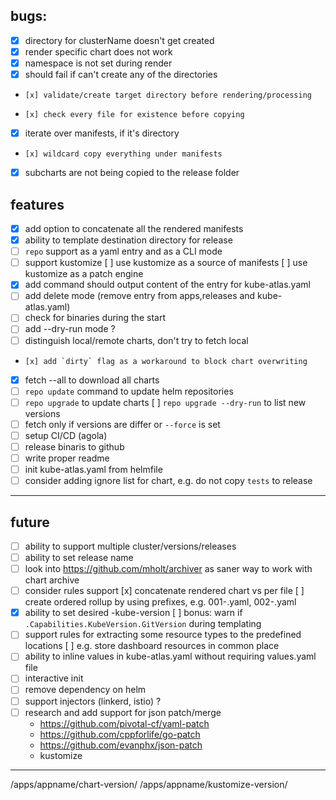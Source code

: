 ## bugs:
* [x] directory for clusterName doesn't get created
* [x] render specific chart does not work
* [x] namespace is not set during render
* [x] should fail if can't create any of the directories
*     [x] validate/create target directory before rendering/processing
*     [x] check every file for existence before copying 
* [x] iterate over manifests, if it's directory
*     [x] wildcard copy everything under manifests
* [x] subcharts are not being copied to the release folder
## features
* [X] add option to concatenate all the rendered manifests
* [x] ability to template destination directory for release
* [ ] `repo` support as a yaml entry and as a CLI mode
* [ ] support kustomize
    [ ] use kustomize as a source of manifests
    [ ] use kustomize as a patch engine
* [x] add command should output content of the entry for kube-atlas.yaml
* [ ] add delete mode (remove entry from apps,releases and kube-atlas.yaml)
* [ ] check for binaries during the start  
* [ ] add --dry-run mode ?
* [ ] distinguish local/remote charts, don't try to fetch local
*     [x] add `dirty` flag as a workaround to block chart overwriting 
* [x] fetch --all to download all charts
* [ ] `repo update` command to update helm repositories
* [ ] `repo upgrade` to update charts
      [ ] `repo upgrade --dry-run` to list new versions
* [ ] fetch only if versions are differ or `--force` is set
* [ ] setup CI/CD (agola)
* [ ] release binaris to github
* [ ] write proper readme
* [ ] init kube-atlas.yaml from helmfile
* [ ] consider adding ignore list for chart, e.g. do not copy `tests` to release

-------
## future
* [ ] ability to support multiple cluster/versions/releases
* [ ] ability to set release name
* [ ] look into https://github.com/mholt/archiver as saner way to work with chart archive
* [ ] consider rules support
    [x] concatenate rendered chart vs per file
    [ ] create ordered rollup by using prefixes, e.g. 001-<namespace>.yaml, 002-<crd>.yaml
* [x] ability to set desired -kube-version
     [ ] bonus: warn if `.Capabilities.KubeVersion.GitVersion` during templating
* [ ] support rules for extracting some resource types to the predefined locations
     [ ] e.g. store dashboard resources in common place
* [ ] ability to inline values in kube-atlas.yaml without requiring values.yaml file
* [ ] interactive init
* [ ] remove dependency on helm
* [ ] support injectors (linkerd, istio) ?
* [ ] research and add support for json patch/merge
    * https://github.com/pivotal-cf/yaml-patch
    * https://github.com/cppforlife/go-patch
    * https://github.com/evanphx/json-patch
    * kustomize
--------
/apps/appname/chart-version/
/apps/appname/kustomize-version/